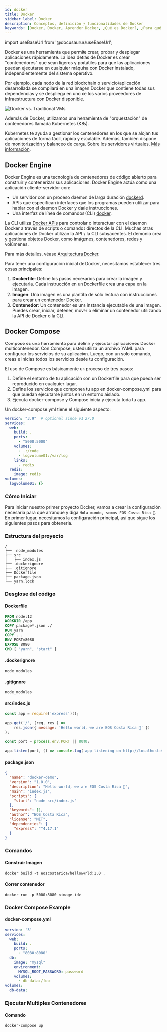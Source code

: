 ```yaml
---
id: docker
title: Docker
sidebar_label: Docker
description: Conceptos, definición y funcionalidades de Docker
keywords: [Docker, Docker, Aprender Docker, ¿Qué es Docker?, ¿Para qué sirve Docker?, ¿Cómo funciona Docker?, ¿Cómo usar docker?]
---
```


import useBaseUrl from '@docusaurus/useBaseUrl';

Docker es una herramienta que permite crear, probar y desplegar aplicaciones rápidamente. La idea detrás de Docker es crear "contenedores" que sean ligeros y portátiles para que las aplicaciones puedan ejecutarse en cualquier máquina con Docker instalado, independientemente del sistema operativo.

Por ejemplo, cada nodo de la red blockchain o servicio/aplicación desarrollada se compilará en una imagen Docker que contiene todas sus dependencias y se despliega en uno de los varios proveedores de infraestructura con Docker disponible.

<div style={{  textAlign: "center" }}>
<img alt="Docker vs. Traditional VMs"   src={ useBaseUrl( '/img/documentation-images/Docker-containerized-and-vm-transparent-bg.png' )} />
</div>

Además de Docker, utilizamos una herramienta de "orquestación" de contenedores llamada Kubernetes (K8s).

Kubernetes te ayuda a gestionar los contenedores en los que se alojan tus aplicaciones de forma fácil, rápida y escalable. Además, también dispone de monitorización y balanceo de carga. Sobre los servidores virtuales. [Más información](https://guias.eoscostarica.io/docs/devops#introducci%C3%B3n-a-kubernetes-y-docker).

## Docker Engine

Docker Engine es una tecnología de contenedores de código abierto para construir y contenerizar sus aplicaciones. Docker Engine actúa como una aplicación cliente-servidor con:

- Un servidor con un proceso daemon de larga duración [dockerd](https://docs.docker.com/engine/reference/commandline/dockerd).
- APIs que especifican interfaces que los programas pueden utilizar para hablar con el daemon Docker y darle instrucciones.
- Una interfaz de línea de comandos (CLI) [docker](https://docs.docker.com/engine/reference/commandline/cli/).

La CLI utiliza [Docker APIs](https://docs.docker.com/engine/api/) para controlar o interactuar con el daemon Docker a través de scripts o comandos directos de la CLI. Muchas otras aplicaciones de Docker utilizan la API y la CLI subyacentes. El demonio crea y gestiona objetos Docker, como imágenes, contenedores, redes y volúmenes.

Para más detalles, véase [Arquitectura Docker](https://docs.docker.com/get-started/overview/#docker-architecture).

Para tener una configuración inicial de Docker, necesitamos establecer tres cosas principales:

1. **Dockerfile**: Define los pasos necesarios para crear la imagen y ejecutarla. Cada instrucción en un Dockerfile crea una capa en la imagen.
1. **Imagen**: Una imagen es una plantilla de sólo lectura con instrucciones para crear un contenedor Docker.
1. **Contenedor**: Un contenedor es una instancia ejecutable de una imagen. Puedes crear, iniciar, detener, mover o eliminar un contenedor utilizando la API de Docker o la CLI.

## Docker Compose

Compose es una herramienta para definir y ejecutar aplicaciones Docker multicontenedor. Con Compose, usted utiliza un archivo YAML para configurar los servicios de su aplicación. Luego, con un solo comando, creas e inicias todos los servicios desde tu configuración.

El uso de Compose es básicamente un proceso de tres pasos:

1. Define el entorno de tu aplicación con un Dockerfile para que pueda ser reproducido en cualquier lugar.
1. Define los servicios que componen tu app en docker-compose.yml para que puedan ejecutarse juntos en un entorno aislado.
1. Ejecuta docker-compose y Compose inicia y ejecuta toda tu app.

Un docker-compose.yml tiene el siguiente aspecto:
```yml
version: "3.9"  # optional since v1.27.0
services:
  web:
    build: .
    ports:
      - "5000:5000"
    volumes:
      - .:/code
      - logvolume01:/var/log
    links:
      - redis
  redis:
    image: redis
volumes:
  logvolume01: {}
```

### Cómo Iniciar

Para iniciar nuestro primer proyecto Docker, vamos a crear la configuración necesaria para que arranque y diga `Hola mundo, somos EOS Costa Rica 🦋`. En primer lugar, necesitamos la configuración principal, así que sigue los siguientes pasos para obtenerla.

### Estructura del proyecto

```
/
├──  node_modules
├── src
│   ├── index.js
├── .dockerignore
├── .gitignore
├── Dockerfile
├── package.json
└── yarn.lock
```

### Desglose del código

#### Dockerfile

```Dockerfile
FROM node:12
WORKDIR /app
COPY package*.json ./
RUN yarn
COPY . .
ENV PORT=8080
EXPOSE 8080
CMD [ "yarn", "start" ]
```

#### .dockerignore

`node_modules`

#### .gitignore

`node_modules`

#### src/index.js

```js
const app = require('express')();
 
app.get('/', (req, res ) => 
    res.json({ message: 'Hello world, we are EOS Costa Rica 🦋' }) 
);
 
const port = process.env.PORT || 8080;
 
app.listen(port, () => console.log(`app listening on http://localhost:${port}`) );
```

#### package.json

```json
{
  "name": "docker-demo",
  "version": "1.0.0",
  "description": "Hello world, we are EOS Costa Rica 🦋",
  "main": "index.js",
  "scripts": {
    "start": "node src/index.js"
  },
  "keywords": [],
  "author": "EOS Costa Rica",
  "license": "MIT",
  "dependencies": {
    "express": "^4.17.1"
  }
}
```

### Comandos

#### Construir Imagen

`docker build -t eoscostarica/helloworld:1.0 .`

#### Correr contenedor

`docker run -p 5000:8080 <image-id>`

### Docker Compose Example

#### docker-compose.yml 

```yml
version: '3'
services:
  web:
    build: .
    ports:
      - "8080:8080"
  db:
    image: "mysql"
    environment: 
      MYSQL_ROOT_PASSWORD: password
    volumes:
      - db-data:/foo
volumes:
  db-data:
```

### Ejecutar Multiples Contenedores

#### Comando

`docker-compose up`
